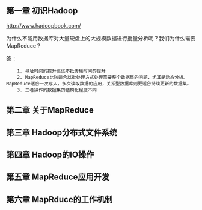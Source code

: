 ## 第一章 初识Hadoop

http://www.hadoopbook.com/

为什么不能用数据库对大量硬盘上的大规模数据进行批量分析呢？我们为什么需要MapReduce？

答：

 		1. 寻址时间的提升远远不抵传输时间的提升
 		2. MapReduce比较适合以批处理方式处理需要整个数据集的问题，尤其是动态分析。MapReduce适合一次写入，多次读取数据的应用，关系型数据库则更适合持续更新的数据集。
 		3. 二者操作的数据集的结构化程度不同

## 第二章 关于MapReduce

## 第三章 Hadoop分布式文件系统

## 第四章 Hadoop的IO操作

## 第五章 MapReduce应用开发

## 第六章 MapRduce的工作机制



